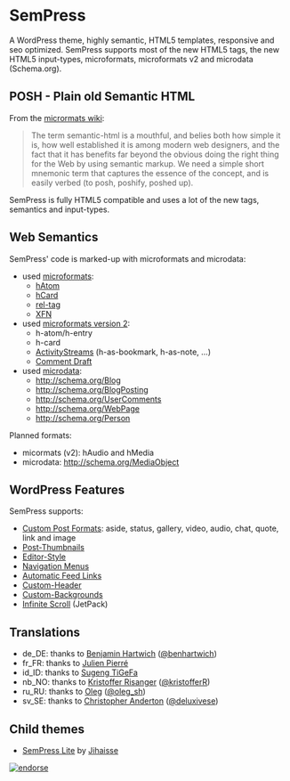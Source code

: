 # SemPress

A WordPress theme, highly semantic, HTML5 templates, responsive and seo optimized. SemPress supports most of the new HTML5 tags, the new HTML5 input-types, microformats, microformats v2 and microdata (Schema.org).

## POSH - Plain old Semantic HTML

From the [micrormats wiki](http://microformats.org/wiki/posh):

> The term semantic-html is a mouthful, and belies both how simple it is, how well established
> it is among modern web designers, and the fact that it has benefits far beyond the obvious doing
> the right thing for the Web by using semantic markup. We need a simple short mnemonic term that
> captures the essence of the concept, and is easily verbed (to posh, poshify, poshed up).

SemPress is fully HTML5 compatible and uses a lot of the new tags, semantics and input-types.

## Web Semantics

SemPress' code is marked-up with microformats and microdata:

* used [microformats](http://microformats.org/):
    * [hAtom](http://microformats.org/wiki/hatom)
    * [hCard](http://microformats.org/wiki/hcard)
    * [rel-tag](http://microformats.org/wiki/rel-tag)
    * [XFN](http://microformats.org/wiki/xfn)
* used [microformats version 2](http://microformats.org/wiki/microformats-2):
    * h-atom/h-entry
    * h-card
    * [ActivityStreams](http://microformats.org/wiki/activity-streams) (h-as-bookmark, h-as-note, ...)
    * [Comment Draft](http://microformats.org/wiki/comment-brainstorming#microformats2_h-feed_p-comments)
* used [microdata](http://www.whatwg.org/specs/web-apps/current-work/multipage/microdata.html): 
    * http://schema.org/Blog
    * http://schema.org/BlogPosting
    * http://schema.org/UserComments
    * http://schema.org/WebPage
    * http://schema.org/Person

Planned formats:

* micormats (v2): hAudio and hMedia
* microdata: http://schema.org/MediaObject

## WordPress Features

SemPress supports:

* [Custom Post Formats](http://codex.wordpress.org/Post_Formats): aside, status, gallery, video, audio, chat, quote, link and image
* [Post-Thumbnails](http://codex.wordpress.org/Post_Thumbnails)
* [Editor-Style](http://codex.wordpress.org/Function_Reference/add_editor_style)
* [Navigation Menus](http://codex.wordpress.org/Navigation_Menus)
* [Automatic Feed Links](http://codex.wordpress.org/Automatic_Feed_Links)
* [Custom-Header](http://codex.wordpress.org/Custom_Headers)
* [Custom-Backgrounds](http://codex.wordpress.org/Custom_Backgrounds)
* [Infinite Scroll](http://jetpack.me/support/infinite-scroll/) (JetPack)

## Translations

* de_DE: thanks to [Benjamin Hartwich](http://www.benjaminhartwich.de/) ([@benhartwich](https://twitter.com/benhartwich))
* fr_FR: thanks to [Julien Pierré](http://www.jp-software.fr/en/)
* id_ID: thanks to [Sugeng TiGeFa](http://tigefa4u.github.io)
* nb_NO: thanks to [Kristoffer Risanger](https://github.com/kristofferR) ([@kristofferR](https://twitter.com/kristofferR))
* ru_RU: thanks to [Oleg](http://0leg.net) ([@oleg_sh](https://twitter.com/oleg_sh))
* sv_SE: thanks to [Christopher Anderton](http://deluxive.se/blog/) ([@deluxivese](https://twitter.com/deluxivese))

## Child themes

* [SemPress Lite](https://github.com/jihaisse/SemPress-Lite) by [Jihaisse](http://jihais.se/)


[![endorse](http://api.coderwall.com/pfefferle/endorsecount.png)](http://coderwall.com/pfefferle)
